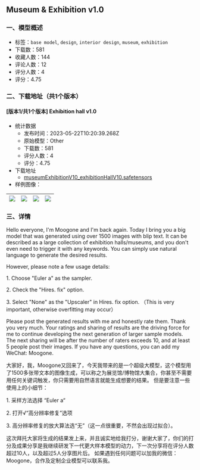 ## Museum & Exhibition v1.0
### 一、模型概述

- 标签：`base model`, `design`, `interior design`, `museum`, `exhibition`
- 下载数：581
- 收藏人数：144
- 评论人数：12
- 评分人数：4
- 评分：4.75

### 二、下载地址（共1个版本）

#### [版本1/共1个版本] Exhibition hall v1.0

- 统计数据
  - 发布时间：2023-05-22T10:20:39.268Z
  - 原始模型：Other
  - 下载数：581
  - 评分人数：4
  - 评分：4.75
- 下载地址
  - [museumExhibitionV10_exhibitionHallV10.safetensors](https://civitai.com/api/download/models/77725)
- 样例图像：

| <img src="https://image.civitai.com/xG1nkqKTMzGDvpLrqFT7WA/9657638d-f7ca-41ec-83d8-a74e38008007/width=450/892120.jpeg" /> | <img src="https://image.civitai.com/xG1nkqKTMzGDvpLrqFT7WA/54642c4a-0095-4bb2-bfab-e8f4128e097c/width=450/892125.jpeg" /> | <img src="https://image.civitai.com/xG1nkqKTMzGDvpLrqFT7WA/16e34b9a-1712-4bc5-86e0-2c142c00e7ad/width=450/892139.jpeg" /> | <img src="https://image.civitai.com/xG1nkqKTMzGDvpLrqFT7WA/e08a217c-8fe4-4ae2-a97e-bc4140ccc1a5/width=450/892155.jpeg" /> |
| ---- | ---- | ---- | ---- |


### 三、详情
<p>Hello everyone, I'm Moogone and I'm back again. Today I bring you a big model that was generated using over 1500 images with blip text. It can be described as a large collection of exhibition halls/museums, and you don't even need to trigger it with any keywords. You can simply use natural language to generate the desired results.</p><p>However, please note a few usage details:</p><p>1. Choose "Euler a" as the sampler.</p><p>2. Check the "Hires. fix" option.</p><p>3. Select "None" as the "Upscaler" in Hires. fix option. （This is very important, otherwise overfitting may occur）</p><p>Please post the generated results with me and honestly rate them. Thank you very much. Your ratings and sharing of results are the driving force for me to continue developing the next generation of larger sample models. The next sharing will be after the number of raters exceeds 10, and at least 5 people post their images. If you have any questions, you can add my WeChat: Moogone. </p><p></p><p>大家好，我，Moogone又回来了，今天我带来的是一个超级大模型，这个模型用了1500多张带文本的图像生成，可以称之为展览馆/博物馆大集合，你甚至不需要用任何关键词触发，你只需要用自然语言就能生成想要的结果。 但是要注意一些使用上的小细节：</p><p>1. 采样方法选择 “Euler a“</p><p>2. 打开√“高分辨率修复”选项</p><p>3. 高分辨率修复的放大算法选“无”（这一点很重要，不然会出现过拟合）。</p><p>这次拜托大家将生成的结果发上来，并且诚实地给我打分，谢谢大家了，你们的打分及成果分享是我继续研发下一代更大样本模型的动力，下一次分享将在评分人数超过10人，以及超过5人分享图片后。 如果遇到任何问题可以加我的微信：Moogone，合作及定制企业模型可以联系我。</p>